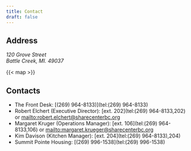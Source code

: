 ```yaml
---
title: Contact
draft: false
---
```

## Address
<address>
120 Grove Street<br>
Battle Creek, MI. 49037
</address>

{{< map >}}

## Contacts
* The Front Desk: [(269) 964-8133)](tel:(269) 964-8133)
* Robert Elchert (Executive Director): [ext. 202](tel:(269) 964-8133,202) or <mailto:robert.elchert@sharecenterbc.org>
* Margaret Kruger (Operations Manager): [ext. 106](tel:(269) 964-8133,106) or <mailto:margaret.krueger@sharecenterbc.org>
* Kim Davison (Kitchen Manager): [ext. 204](tel:(269) 964-8133),204)
* Summit Pointe Housing: [(269) 996-1538](tel:(269) 996-1538)
